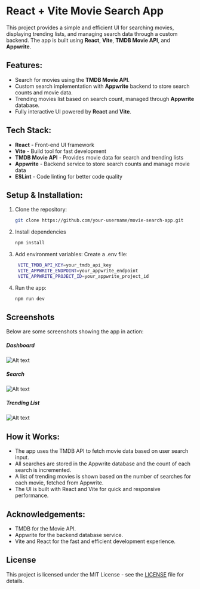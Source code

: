 # React + Vite Movie Search App

This project provides a simple and efficient UI for searching movies, displaying trending lists, and managing search data through a custom backend. The app is built using **React**, **Vite**, **TMDB Movie API**, and **Appwrite**.

## Features:
- Search for movies using the **TMDB Movie API**.
- Custom search implementation with **Appwrite** backend to store search counts and movie data.
- Trending movies list based on search count, managed through **Appwrite** database.
- Fully interactive UI powered by **React** and **Vite**.

## Tech Stack:
- **React** - Front-end UI framework
- **Vite** - Build tool for fast development
- **TMDB Movie API** - Provides movie data for search and trending lists
- **Appwrite** - Backend service to store search counts and manage movie data
- **ESLint** - Code linting for better code quality

## Setup & Installation:

1. Clone the repository:
    ```bash
   git clone https://github.com/your-username/movie-search-app.git
2. Install dependencies
    ```bash
   npm install
3. Add environment variables: Create a .env file:
   ```bash
    VITE_TMDB_API_KEY=your_tmdb_api_key
    VITE_APPWRITE_ENDPOINT=your_appwrite_endpoint
    VITE_APPWRITE_PROJECT_ID=your_appwrite_project_id
4. Run the app:
   ```bash
   npm run dev
## Screenshots
Below are some screenshots showing the app in action:

##### Dashboard

  ![Alt text](public/dashboard_ss.png)

##### Search

  ![Alt text](public/search_ss.png)
##### Trending List
  ![Alt text](public/trending_list_ss.png)

## How it Works:
* The app uses the TMDB API to fetch movie data based on user search input.
* All searches are stored in the Appwrite database and the count of each search is incremented.
* A list of trending movies is shown based on the number of searches for each movie, fetched from Appwrite.
* The UI is built with React and Vite for quick and responsive performance.

## Acknowledgements:
* TMDB for the Movie API.
* Appwrite for the backend database service.
* Vite and React for the fast and efficient development experience.

## License

This project is licensed under the MIT License - see the [LICENSE](LICENSE) file for details.
